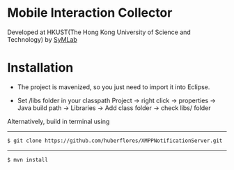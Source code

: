 Mobile Interaction Collector
==========================

Developed at HKUST(The Hong Kong University of Science and Technology) by [SyMLab](http://symlab.ust.hk/index.html)

Installation
=============

- The project is mavenized, so you just need to import it into Eclipse.

- Set /libs folder in your classpath
Project -> right click -> properties -> Java build path -> Libraries -> Add class folder -> check libs/ folder

Alternatively, build in terminal using

-------------
```xml
$ git clone https://github.com/huberflores/XMPPNotificationServer.git
````

-------------
```xml
$ mvn install
````



